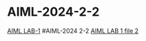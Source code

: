 # AIML-2024-2-2
[AIML LAB-1](https://github.com/kothaAbhinayasri/AIML-2024.git)
#AIML-2024 2-2
[AIML LAB 1 file 2](https://github.com/kothaAbhinayasri/AIML-2024.git)
